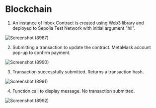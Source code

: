 # Blockchain
1. An instance of Inbox Contract is created using Web3 library and deployed to Sepolia Test Network with initial argument "hi!".
   
![Screenshot (8987)](https://github.com/myiotuhris2/Blockchain/assets/109167011/2cadec4f-1fd2-4bd8-9f84-049e085b487a)

2. Submitting a transaction to update the contract. MetaMask account pop-up to confirm payment.
   
![Screenshot (8990)](https://github.com/myiotuhris2/Blockchain/assets/109167011/ad94bff8-0908-4ec9-bc06-6a0ff4f9ce41)

3. Transaction successfully submitted. Returns a transaction hash.
   
![Screenshot (8991)](https://github.com/myiotuhris2/Blockchain/assets/109167011/73d96e14-52e7-49ae-b9eb-ffac7f128f60)

4. Function call to display message. No transaction submitted.

![Screenshot (8992)](https://github.com/myiotuhris2/Blockchain/assets/109167011/f67a4ccb-3638-4490-ae4c-eba4045a8a3d)
